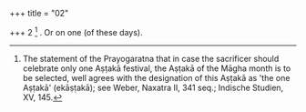 +++
title = "02"

+++
2 [^2] . Or on one (of these days).


[^2]:  The statement of the Prayogaratna that in case the sacrificer should celebrate only one Aṣṭakā festival, the Aṣṭakā of the Māgha month is to be selected, well agrees with the designation of this Aṣṭakā as 'the one Aṣṭakā' (ekāṣṭakā); see Weber, Naxatra II, 341 seq.; Indische Studien, XV, 145.
